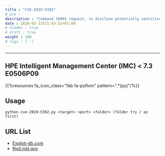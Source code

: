 ```yaml
---
title : "CVE-2019-5392"
# pre : ' '
description : "Command 10001 request, to disclose potentially sensitive information."
date : 2020-03-13T21:43:52+01:00
# hidden : true
# draft : true
weight : 160
# tags : ['']
---
```


---

## HPE Intelligent Management Center (IMC) < 7.3 E0506P09

{{%resources fa_icon_class="fab fa-python" pattern=".*(py)"/%}}

## Usage

```plain
python cve-2019-5392.py <target> <port> <folder> (folder try / as first)
```

## URL List

- [Exploit-db.com](https://www.exploit-db.com/exploits/47408)
- [Nvd.nist.gov](https://nvd.nist.gov/vuln/detail/CVE-2019-5392)
